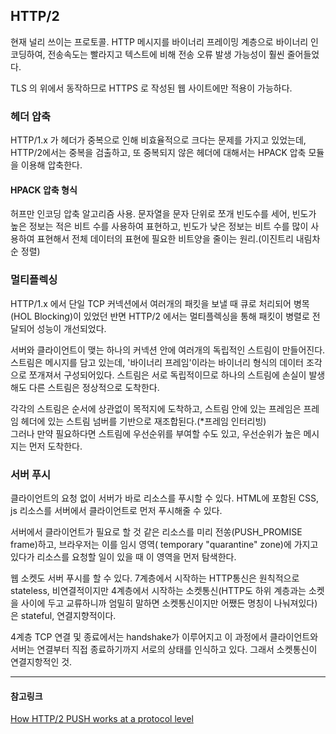 ## HTTP/2

현재 널리 쓰이는 프로토콜.
HTTP 메시지를 바이너리 프레이밍 계층으로 바이너리 인코딩하여, 전송속도는 빨라지고 텍스트에 비해 전송 오류 발생 가능성이 훨씬 줄어들었다.

TLS 의 위에서 동작하므로 HTTPS 로 작성된 웹 사이트에만 적용이 가능하다.

### 헤더 압축

HTTP/1.x 가 헤더가 중복으로 인해 비효율적으로 크다는 문제를 가지고 있었는데, HTTP/2에서는 중복을 검출하고, 또 중복되지 않은 헤더에 대해서는 HPACK 압축 모듈을 이용해 압축한다.

#### HPACK 압축 형식

허프만 인코딩 압축 알고리즘 사용. 문자열을 문자 단위로 쪼개 빈도수를 세어, 빈도가 높은 정보는 적은 비트 수를 사용하여 표현하고, 빈도가 낮은 정보는 비트 수를 많이 사용하여 표현해서 전체 데이터의 표현에 필요한 비트양을 줄이는 원리.(이진트리 내림차순 정렬)

### 멀티플렉싱

HTTP/1.x 에서 단일 TCP 커넥션에서 여러개의 패킷을 보낼 때 큐로 처리되어 병목(HOL Blocking)이 있었던 반면 HTTP/2 에서는 멀티플렉싱을 통해 패킷이 병렬로 전달되어 성능이 개선되었다.

서버와 클라이언트이 맺는 하나의 커넥션 안에 여러개의 독립적인 스트림이 만들어진다.<br/>
스트림은 메시지를 담고 있는데, '바이너리 프레임'이라는 바이너리 형식의 데이터 조각으로 쪼개져서 구성되어있다. 스트림은 서로 독립적이므로 하나의 스트림에 손실이 발생해도 다른 스트림은 정상적으로 도착한다.

각각의 스트림은 순서에 상관없이 목적지에 도착하고, 스트림 안에 있는 프레임은 프레임 헤더에 있는 스트림 넘버를 기반으로 재조합된다.(\*프레임 인터리빙)<br/>
그러나 만약 필요하다면 스트림에 우선순위를 부여할 수도 있고, 우선순위가 높은 메시지는 먼저 도착한다.

### 서버 푸시

클라이언트의 요청 없이 서버가 바로 리소스를 푸시할 수 있다. HTML에 포함된 CSS, js 리소스를 서버에서 클라이언트로 먼저 푸시해줄 수 있다.

서버에서 클라이언트가 필요로 할 것 같은 리소스를 미리 전쏭(PUSH_PROMISE frame)하고, 브라우저는 이를 임시 영역( temporary "quarantine" zone)에 가지고 있다가 리소스를 요청할 일이 있을 때 이 영역을 먼저 탐색한다.

웹 소켓도 서버 푸시를 할 수 있다.
7계층에서 시작하는 HTTP통신은 원칙적으로 stateless, 비연결적이지만 4계층에서 시작하는 소켓통신(HTTP도 하위 계층과는 소켓을 사이에 두고 교류하니까 엄밀히 말하면 소켓통신이지만 어쨌든 명칭이 나눠져있다)은 stateful, 연결지향적이다.

4계층 TCP 연결 및 종료에서는 handshake가 이루어지고 이 과정에서 클라이언트와 서버는 연결부터 직접 종료하기까지 서로의 상태를 인식하고 있다. 그래서 소켓통신이 연결지항적인 것.

---

#### 참고링크

[How HTTP/2 PUSH works at a protocol level](https://en.wikipedia.org/wiki/HTTP/2_Server_Push#How_HTTP/2_PUSH_works_at_a_protocol_level)
